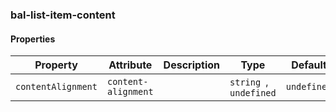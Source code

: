 ### bal-list-item-content
 
#### Properties

| Property           | Attribute           | Description | Type                    | Default     |
| ------------------ | ------------------- | ----------- | ----------------------- | ----------- |
| `contentAlignment` | `content-alignment` |             | `string `, ` undefined` | `undefined` |


 
